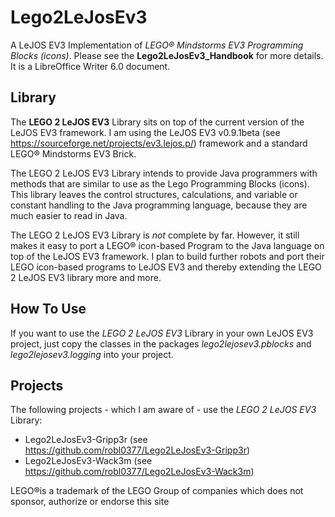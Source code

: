 # Lego2LeJosEv3
A LeJOS EV3 Implementation of _LEGO® Mindstorms EV3 Programming Blocks (icons)_.
Please see the **Lego2LeJosEv3_Handbook** for more details. It is a LibreOffice Writer 6.0 document.

## Library
The **LEGO 2 LeJOS EV3** Library sits on top of the current version of the LeJOS EV3 framework. I am using the LeJOS EV3 v0.9.1beta (see https://sourceforge.net/projects/ev3.lejos.p/) framework and a standard LEGO® Mindstorms EV3 Brick.

The LEGO 2 LeJOS EV3 Library intends to provide Java programmers with methods that are similar to use as the Lego Programming Blocks (icons). 
This library leaves the control structures, calculations, and variable or constant handling to the Java programming language, because they are much easier to read in Java.

The LEGO 2 LeJOS EV3 Library is _not_ complete by far.
However, it still makes it easy to port a LEGO® icon-based Program to the Java language on top of the LeJOS EV3 framework. 
I plan to build further robots and port their LEGO icon-based programs to LeJOS EV3 and thereby extending the LEGO 2 LeJOS EV3 library more and more.

## How To Use
If you want to use the _LEGO 2 LeJOS EV3_ Library in your own LeJOS EV3 project, just copy the classes in the packages
_lego2lejosev3.pblocks_ and _lego2lejosev3.logging_ into your project.

## Projects
The following projects - which I am aware of - use the _LEGO 2 LeJOS EV3_ Library:
- Lego2LeJosEv3-Gripp3r (see https://github.com/robl0377/Lego2LeJosEv3-Gripp3r)
- Lego2LeJosEv3-Wack3m (see https://github.com/robl0377/Lego2LeJosEv3-Wack3m)


LEGO®is a trademark of the LEGO Group of companies which does not sponsor, authorize or endorse this site
